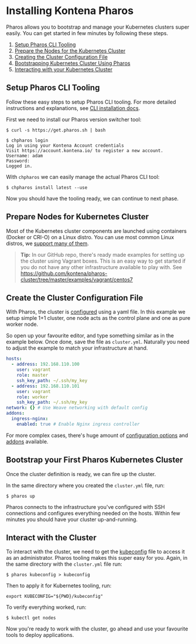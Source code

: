 # Installing Kontena Pharos

Pharos allows you to bootstrap and manage your Kubernetes clusters super easily. You can get started in few minutes by following these steps.

1. [Setup Pharos CLI Tooling](#setup-pharos-cli-tooling)
2. [Prepare the Nodes for the Kubernetes Cluster](#prepare-nodes-for-kubernetes-cluster)
3. [Creating the Cluster Configuration File](#create-the-cluster-configuration-file)
4. [Bootstrapping Kubernetes Cluster Using Pharos](#bootstrap-your-first-pharos-kubernetes-cluster)
5. [Interacting with your Kubernetes Cluster](#interact-with-the-cluster)


## Setup Pharos CLI Tooling

Follow these easy steps to setup Pharos CLI tooling. For more detailed instructions and explanations, see [CLI installation docs](install-toolchain.md).

First we need to install our Pharos version switcher tool:
```
$ curl -s https://get.pharos.sh | bash
```
```
$ chpharos login
Log in using your Kontena Account credentials
Visit https://account.kontena.io/ to register a new account.
Username: adam
Password:
Logged in.
```

With `chpharos` we can easily manage the actual Pharos CLI tool:
```
$ chpharos install latest --use
```

Now you should have the tooling ready, we can continue to next phase.

## Prepare Nodes for Kubernetes Cluster

Most of the Kubernetes cluster components are launched using containers (Docker or CRI-O) on a Linux distro. You can use most common Linux distros, we [support many of them](requirements.md).

> **Tip:** In our GitHub repo, there's ready made examples for setting up the cluster using Vagrant boxes. This is an easy way to get started if you do not have any other infrastructure available to play with. See https://github.com/kontena/pharos-cluster/tree/master/examples/vagrant/centos7

## Create the Cluster Configuration File

With Pharos, the cluster is [configured](configuration.md) using a yaml file. In this example we setup simple 1+1 cluster, one node acts as the control plane and one as pure worker node.

So open up your favourite editor, and type something similar as in the example below. Once done, save the file as `cluster.yml`. Naturally you need to adjust the example to match your infrastructure at hand.

```yaml
hosts:
  - address: 192.168.110.100
    user: vagrant
    role: master
    ssh_key_path: ~/.ssh/my_key
  - address: 192.168.110.101
    user: vagrant
    role: worker
    ssh_key_path: ~/.ssh/my_key
network: {} # Use Weave networking with default config
addons:
  ingress-nginx:
    enabled: true # Enable Nginx ingress controller
```

For more complex cases, there's huge amount of [configuration options](configuration.md) and [addons](addons/) available.

## Bootstrap your First Pharos Kubernetes Cluster

Once the cluster definition is ready, we can fire up the cluster.

In the same directory where you created the `cluster.yml` file, run:
```
$ pharos up
```

Pharos connects to the infrastructure you've configured with SSH connections and configures everything needed on the hosts. Within few minutes you should have your cluster up-and-running.

## Interact with the Cluster

To interact with the cluster, we need to get the [kubeconfig](https://kubernetes.io/docs/concepts/configuration/organize-cluster-access-kubeconfig/) file to access it as an administrator. Pharos tooling makes this super easy for you. Again, in the same directory with the `cluster.yml` file run:
```
$ pharos kubeconfig > kubeconfig
```

Then to apply it for Kubernetes tooling, run:
```
export KUBECONFIG="${PWD}/kubeconfig"
```

To verify everything worked, run:
```
$ kubectl get nodes
```


Now you're ready to work with the cluster, go ahead and use your favourite tools to deploy applications.

